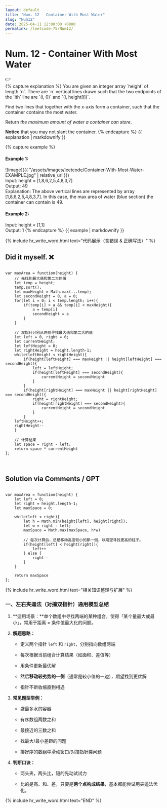 ```yaml
---
layout: default
title: "Num. 12 - Container With Most Water"
slug: "Num12"
date: 2025-04-11 12:00:00 +0800
permalink: /leetcode-75/Num12/
---
```


# Num. 12 - Container With Most Water

<aside class="asideDiv">
    <div>👉</div>
    <div>
        <main>
            {% capture explanation %}
You are given an integer array `height` of length `n`. There are `n` vertical lines drawn such that the two endpoints of the `ith` line are `(i, 0)` and `(i, height[i])`.

Find two lines that together with the x-axis form a container, such that the container contains the most water.

Return *the maximum amount of water a container can store*.

**Notice** that you may not slant the container.
            {% endcapture %}
            {{ explanation | markdownify }}
        </main>
        <main>
            {% capture example %}
#### Example 1:
![image]({{ "/assets/images/leetcode/Container-With-Most-Water-EXAMPLE.jpg" | relative_url }})  
Input: height = [1,8,6,2,5,4,8,3,7]  
Output: 49  
Explanation: The above vertical lines are represented by array [1,8,6,2,5,4,8,3,7]. In this case, the max area of water (blue section) the container can contain is 49.
#### Example 2:
Input: height = [1,1]  
Output: 1
            {% endcapture %}
            {{ example | markdownify }}
        </main>
    </div>
</aside>

{% include hr_write_word.html text="代码展示（含错误 & 正确写法）" %}

## **Did it myself.** &#x274C;
<pre><code class="language-js">
var maxArea = function(height) {
    // 先找到最大值和第二大的值
    let temp = height;
    temp.sort();
    let maxHeight = Math.max(...temp);  
    let secondHeight = 0, a = 0;
    for(let i = 0; i < temp.length; i++){
        if(temp[i] > a && temp[i] < maxHeight){
            a = temp[i]
            secondHeight = a
        }
    }

    // 双指针分别从两侧寻找最大值和第二大的值
    let left = 0, right = 0;
    let currentHeight;
    let leftHeight = 0;
    let rightHeight = height.length-1;
    while(leftHeight < rightHeight){
        if(height[leftHeight] === maxHeight || height[leftHeight] === secondHeight){
            left = leftHeight;
            if(height[leftHeight] === secondHeight){
                currentHeight = secondHeight
            }
        } 
        if(height[rightHeight] === maxHeight || height[rightHeight] === secondHeight){
            right = rightHeight;
            if(height[rightHeight] === secondHeight){
                currentHeight = secondHeight
            }
        }
    leftHeight++;
    rightHeight--
    }

    // 计算结果
    let space = right - left;
    return space * currentHeight
};
</code></pre>
<br />

## **Solution via Comments / GPT**
<pre><code class="language-js">
var maxArea = function(height) {
    let left = 0;
    let right = height.length-1;
    let maxSpace = 0;

    while(left < right){
        let h = Math.min(height[left], height[right]);
        let w = right - left;
        maxSpace = Math.max(maxSpace, h*w)

        // 每次计算后，总是移动高度较小的那一侧，以期望寻找更高的柱子。
        if(height[left] < height[right]){
            left++
        } else {
            right--
        }
    }

    return maxSpace
};
</code></pre>

{% include hr_write_word.html text="相关知识整理与扩展" %}


### **一、左右夹逼法（对撞双指针）通用模型总结**

1. **适用场景：**单个数组中寻找两端的某种组合，使得「某个量最大或最小」，常用于距离 × 条件值最大化的问题。

2. **解题思路：**

    - 定义两个指针 `left` 和 `right`，分别指向数组两端

    - 每次根据当前组合计算结果（如面积、差值等）

    - 用条件更新最优解

    - 然后**移动较劣势的一侧**（通常是较小值的一边），期望找到更优解

    - 指针不断收缩直到相遇

3. **常见题型举例：**

    - 盛最多水的容器

    - 有序数组两数之和

    - 最接近的三数之和

    - 找最大/最小差距的问题

    - 排好序的数组中滑动窗口/对撞指针类问题

4. **判断口诀：**

    - 两头夹，两头比，短的先动试试力

    - 比的是高、和、差，只要是**两个点构成结果**，基本都能尝试用夹逼法优化。


{% include hr_write_word.html text="END" %}

















